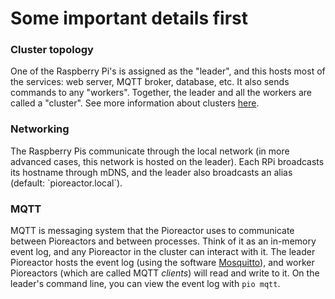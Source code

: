 # Some important details first

### Cluster topology

One of the Raspberry Pi's is assigned as the "leader", and this hosts most of the services: web server, MQTT broker, database, etc. It also sends commands to any "workers". Together, the leader and all the workers are called a "cluster". See more information about clusters [here](/user_guide/Extending%20your%20Pioreactor/Creating%20a%20Pioreactor%20cluster).

### Networking

The Raspberry Pis communicate through the local network (in more advanced cases, this network is hosted on the leader). Each RPi broadcasts its hostname through mDNS, and the leader also broadcasts an alias (default: \`pioreactor.local\`).

### MQTT

MQTT is messaging system that the Pioreactor uses to communicate between Pioreactors and between processes. Think of it as an in-memory event log, and any Pioreactor in the cluster can interact with it. The leader Pioreactor hosts the event log (using the software [Mosquitto](https://mosquitto.org/)), and worker Pioreactors (which are called MQTT _clients_) will read and write to it. On the leader's command line, you can view the event log with `pio mqtt`.



